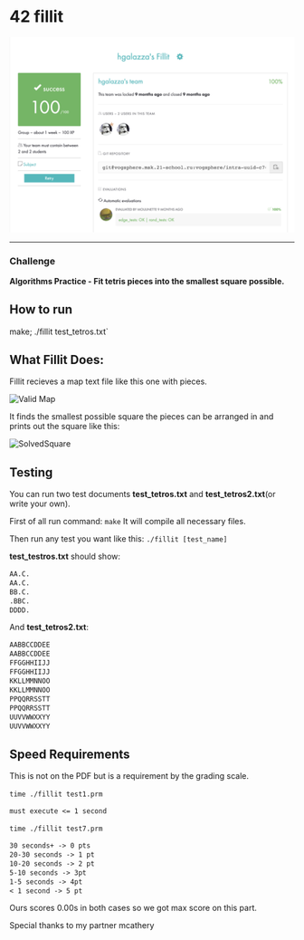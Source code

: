 # 42 fillit

![Score](score.png)
***
### Challenge

**Algorithms Practice - Fit tetris pieces into the smallest square possible.**

## How to run

make; ./fillit test_tetros.txt`

## What Fillit Does:
Fillit recieves a map text file like this one with pieces.

![Valid Map](https://github.com/Jemmeh/42-Fillit/blob/master/WorkFiles/ExplainationImages/ExampleMapFile.png?raw=true)

It finds the smallest possible square the pieces can be arranged in and prints out the square like this:

![SolvedSquare](https://github.com/Jemmeh/42-Fillit/blob/master/WorkFiles/ExplainationImages/ExampleSolution.png?raw=true)

## Testing
You can run two test documents **test_tetros.txt** and **test_tetros2.txt**(or write your own).

First of all run command: `make`
It will compile all necessary files.

Then run any test you want like this: `./fillit [test_name]`

**test_testros.txt** should show:
```console
AA.C.
AA.C.
BB.C.
.BBC.
DDDD.
```
And **test_tetros2.txt**:
```console
AABBCCDDEE
AABBCCDDEE
FFGGHHIIJJ
FFGGHHIIJJ
KKLLMMNNOO
KKLLMMNNOO
PPQQRRSSTT
PPQQRRSSTT
UUVVWWXXYY
UUVVWWXXYY
```

## Speed Requirements
This is not on the PDF but is a requirement by the grading scale.

`time ./fillit test1.prm`

    must execute <= 1 second

`time ./fillit test7.prm`

    30 seconds+ -> 0 pts
    20-30 seconds -> 1 pt
    10-20 seconds -> 2 pt
    5-10 seconds -> 3pt
    1-5 seconds -> 4pt
    < 1 second -> 5 pt

Ours scores 0.00s in both cases so we got max score on this part.

Special thanks to my partner mcathery
